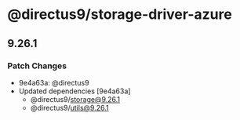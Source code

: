 # @directus9/storage-driver-azure

## 9.26.1

### Patch Changes

- 9e4a63a: @directus9
- Updated dependencies [9e4a63a]
  - @directus9/storage@9.26.1
  - @directus9/utils@9.26.1

